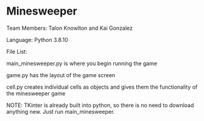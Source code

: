 # Minesweeper
Team Members: Talon Knowlton and Kai Gonzalez

Language: Python 3.8.10

File List:

main_minesweeper.py is where you begin running the game

game.py has the layout of the game screen

cell.py creates individual cells as objects and gives them the functionality of the minesweeper game


NOTE: TKinter is already built into python, so there is no need to download anything new. Just run main_minesweeper.
